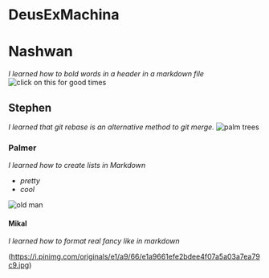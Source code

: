 # DeusExMachina

# Nashwan

_I learned how to bold words in a header in a markdown file_
![click on this for good times](https://i.natgeofe.com/n/548467d8-c5f1-4551-9f58-6817a8d2c45e/NationalGeographic_2572187_square.jpg)

## Stephen

_I learned that git rebase is an alternative method to git merge._
![palm trees](https://empire-s3-production.bobvila.com/articles/wp-content/uploads/2020/06/Types-of-Palm-Trees.jpg)

### Palmer

_I learned how to create lists in Markdown_

- _pretty_
- _cool_

![old man](https://media.istockphoto.com/id/1203073335/photo/half-lenght-portrait-of-the-happy-shirtless-old-man-senior-showing-his-biceps-and-looking-at.jpg?s=612x612&w=0&k=20&c=Bqm3mcq_hiRzviI13XU5fTzTb7ztN6cQxlDw-eSfBgw=)

#### Mikal

_I learned how to format real fancy like in markdown_

(https://i.pinimg.com/originals/e1/a9/66/e1a9661efe2bdee4f07a5a03a7ea79c9.jpg)
